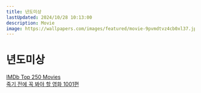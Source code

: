```yaml
---
title: 년도미상
lastUpdated: 2024/10/28 10:13:00
description: Movie
image: https://wallpapers.com/images/featured/movie-9pvmdtvz4cb0xl37.jpg
---
```


# 년도미상

[IMDb Top 250 Movies](https://www.imdb.com/chart/top/?ref_=nv_mv_250)  
[죽기 전에 꼭 봐야 할 영화 1001편](https://terms.naver.com/list.naver?cid=42619&categoryId=42619)

<template v-for="(movie, idx) in movies" >
    <div class="container" :id="movieId(movie.name)">
        <!-- <div class="blog-cover">
            <a :href="movie.link" target="_blank"><img class="movie-img" :src="movie.img"/></a>
        </div> -->
        <div class="blog-content">
            <!-- <h4>{{movie.date}}</h4> -->
            <h3>
                <a :href="`#${movieId(movie.name)}`"
                    class="header-anchor"
                    aria-hidden="true">#</a>
                {{idx+1}}. {{movie.name}}
            </h3>
            <p>{{movie.memo}}</p>
            <ul><div class="star" v-for="star in movie.star">⭐</div></ul>
        </div>
    </div>
</template>

<script>
import movieList from '@data/movieListYearUnknown.json'

export default {
    methods: {
        movieId(name) {
            return name.replaceAll(' ', '-');
        },
    },
    data() {
        return {
            movies: movieList.year,
        }
    }
}
</script>

<style scoped>
h3 {
    margin-top: 10px;
    margin-bottom: 0px;
}
h4 {
    margin-bottom: 0px;
}
ul {
    padding: 0px;
    margin: 0px;
}
.container {
    display: flex;
    margin-top: 20px;
    scroll-margin-block-start: 70px;
}
.apple-music-img {
    width: 20px;
    height:20px;
}
.movie-img {
    cursor: pointer;
    /* width: 200px; */
    height:200px;
}
.blog-cover {
    flex: 1;
    /* width: 200px; */
    height:200px;
}
.blog-content {
    flex: 2;
    display: flex;
    flex-direction: column;
    justify-content: flex-start;
}
.blog-content p {
    margin-top: 10px;
    margin-bottom: 0px;
    font-size: 0.8em;
}
.star {
    display: flex;
    width: 20px;
    float: left;
}
@media (max-width: 800px) {
    .container {
        margin-top: 40px;
        display: flex;
        flex-direction: column;
    }
    .movie-img {
        /* width: 200px; */
        height: 200px;
    }
    .blog-content {
        padding-left:10px;
        display: flex;
        flex-direction: column;
    }
    .blog-cover {
        margin: 0 auto;
    }
}
</style>